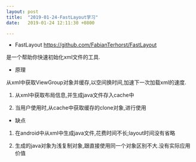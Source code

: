 ```yaml
---
layout: post
title:  "2019-01-24-FastLayout学习"
date:   2019-01-24 12:11:30 +0800

---
```


* FastLayout https://github.com/FabianTerhorst/FastLayout

是一个帮助你快速初始化xml文件的工具.

* 原理

从xml中获取ViewGroup对象并缓存,以空间换时间,加速下一次加载xml的速度.

1) 从xml中获取布局信息,并生成java文件存入cache中

2) 当用户使用时,从cache中获取缓存的clone对象,进行使用

* 缺点

1) 在android中从xml中生成java文件,花费时间不长;layout时间没有省略

2) 生成的java对象为浅复制对象,跟直接使用同一个对象区别不大.没有实际应用价值









